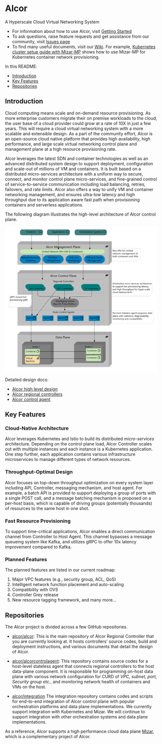 # Alcor
A Hyperscale Cloud Virtual Networking System

* For information about how to use Alcor, visit [Getting Started](src/README.md)
* To ask questions, raise feature requests and get assistance from our community, visit [Issues page](https://github.com/futurewei-cloud/Alcor/issues)
* To find many useful documents, visit our [Wiki](https://github.com/futurewei-cloud/Alcor/wiki).
For example, [Kubernetes cluster setup guide with Mizar-MP](https://github.com/futurewei-cloud/mizar-mp/wiki/K8s-Cluster-Setup-Guide-with-Mizar-MP)
shows how to use Mizar-MP for Kubernetes container network provisioning.

In this README:

- [Introduction](#introduction)
- [Key Features](#key-features)
- [Repositories](#repositories)

## Introduction
Cloud computing means scale and on-demand resource provisioning.
As more enterprise customers migrate their on premise workloads to the cloud,
the user base of a cloud provider could grow at a rate of 10X in just a few years.
This will require a cloud virtual networking system with a more scalable and extensible design.
As a part of the community effort,
Alcor is an open-source cloud native platform that provides high availability, high performance, and large scale
virtual networking control plane and management plane at a high resource provisioning rate.

Alcor leverages the latest SDN and container technologies as well as an advanced distributed system design to
support deployment, configuration and scale-out of millions of VM and containers.
It is built based on a distributed micro-services architecture with a uniform way to secure, connect, and monitor
control plane micro-services,
and fine-grained control of service-to-service communication including load balancing, retries, failovers, and rate limits.
Alcor also offers a way to unify VM and container networking management,
and ensures ultra-low latency and high throughput due to its
application aware fast path when provisioning containers and serverless applications.

The following diagram illustrates the high-level architecture of Alcor control plane.

![Alcor architecture](docs/visionary_design/images/alcor_architecture.PNG)

Detailed design docs:

- [Alcor high level design](/docs/visionary_design/table_of_content.adoc)
- [Alcor regional controllers](/docs/visionary_design/controller.adoc)
- [Alcor control agent](https://github.com/futurewei-cloud/AlcorControlAgent/blob/master/docs/design.adoc)

## Key Features

### Cloud-Native Architecture
Alcor leverages Kubernetes and Istio to build its distributed _micro-services_ architecture.
Depending on the control plane load, Alcor Controller scales out with multiple instances and each instance is a Kubernetes application.
One step further, each application contains various infrastructure microservices to manage different types of network resources.

### Throughput-Optimal Design
Alcor focuses on top-down throughput optimization on every system layer including API, Controller, messaging mechanism,
and host agent.
For example,
a batch API is provided to support deploying a group of ports with a single POST call, and
a message batching mechanism is proposed on a per-host basis, which is capable of driving groups (potentially thousands)
of resources to the same host in one shot.

### Fast Resource Provisioning
To support time-critical applications, Alcor enables a direct communication channel from Controller to Host Agent.
This channel bypasses a message queueing system like Kafka, and utilizes gRPC to offer 10x latency improvement compared to Kafka.

<!-- ### Large-Scale Network Resource Management-->
<!-- ### Unified Management for VM and Containers-->

### Planned Features

The planned features are listed in our current roadmap:
1. Major VPC features (e.g., security group, ACL, QoS)
2. Intelligent network function placement and auto-scaling
3. Compatibility with OVS
4. Controller Grey release
5. New resource tagging framework, and many more...

## Repositories
The Alcor project is divided across a few GitHub repositories.

- [alcor/alcor](https://github.com/futurewei-cloud/Alcor):
This is the main repository of Alcor Regional Controller that you are currently looking at.
It hosts controllers' source codes, build and deployment instructions, and various documents that detail the design of Alcor.

- [alcor/alcorcontrolagent](https://github.com/futurewei-cloud/AlcorControlAgent):
This repository contains source codes for a host-level stateless agent that connects regional controllers to the host data-plane component.
It is responsible for programming on-host data plane with various network configuration for CURD of _VPC, subnet, port, Security group etc._,
 and monitoring network health of containers and VMs on the host.

- [alcor/integration](https://github.com/futurewei-cloud/mizar-mp)
The integration repository contains codes and scripts for end-to-end integration of Alcor control plane with popular orchestration platforms and data plane implementations.
We currently support integration with Kubernetes and Mizar.
We will continue to support integration with other orchestration systems and data plane implementations.

As a reference, Alcor supports a high performance cloud data plane [Mizar](https://github.com/futurewei-cloud/Mizar),
which is a complementary project of Alcor.

